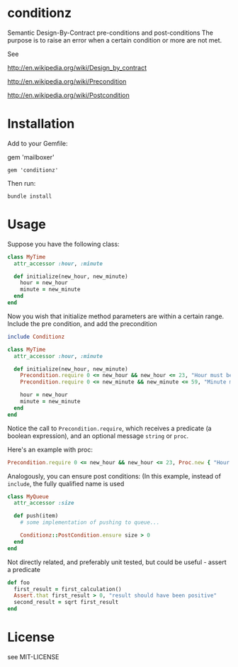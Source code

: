 conditionz
===================

Semantic Design-By-Contract pre-conditions and post-conditions
The purpose is to raise an error when a certain condition or more are not met.

See

http://en.wikipedia.org/wiki/Design_by_contract

http://en.wikipedia.org/wiki/Precondition

http://en.wikipedia.org/wiki/Postcondition


# Installation

Add to your Gemfile:

gem 'mailboxer'

```gem 'conditionz'```

Then run:

```bundle install```

# Usage

Suppose you have the following class:

```ruby
class MyTime
  attr_accessor :hour, :minute

  def initialize(new_hour, new_minute)
    hour = new_hour
    minute = new_minute
  end
end
```

Now you wish that initialize method parameters are within a certain range.
Include the pre condition, and add the precondition

```ruby
include Conditionz

class MyTime
  attr_accessor :hour, :minute

  def initialize(new_hour, new_minute)
    Precondition.require 0 <= new_hour && new_hour <= 23, "Hour must be between 0 and 23"
    Precondition.require 0 <= new_minute && new_minute <= 59, "Minute must be between 0 and 59"

    hour = new_hour
    minute = new_minute
  end
end
```

Notice the call to ```Precondition.require```, which receives a predicate (a boolean expression),
and an optional message ```string``` or ```proc```.

Here's an example with proc:
```ruby
Precondition.require 0 <= new_hour && new_hour <= 23, Proc.new { "Hour must be between 0 and 23 but got #{new_hour}" }
```

Analogously, you can ensure post conditions:
(In this example, instead of ```include```, the fully qualified name is used

```ruby
class MyQueue
  attr_accessor :size

  def push(item)
    # some implementation of pushing to queue...

    Conditionz::PostCondition.ensure size > 0
  end
end
```


Not directly related, and preferably unit tested, but could be useful - assert a predicate

```ruby
def foo
  first_result = first_calculation()
  Assert.that first_result > 0, "result should have been positive"
  second_result = sqrt first_result
end
```

# License

see MIT-LICENSE